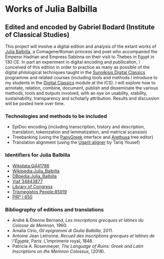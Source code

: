 # Works of Julia Balbilla
## Edited and encoded by Gabriel Bodard (Institute of Classical Studies) 

This project will involve a digital edition and analysis of the extant works of [Julia Balbilla](https://en.wikipedia.org/wiki/Julia_Balbilla), a Comagene/Roman princess and poet who accompanied the Emperor Hadrian and Empress Sabinna on their visit to Thebes in Egypt in 130 CE. In part an experiment in digital encoding and publlication, I conceived of this edition in order to practice as many as possible of the digital philological techniques taught in the [Sunoikisis Digital Classics](https://www.youtube.com/channel/UCjwSzxMtwDaPu6JvG1GquOw) programme and related courses (including tools and methods I introduce to my students in the [Digital Classics](https://ics.sas.ac.uk/students/ma-modules-intercollegiate-degree/ics02-digital-classics-linking-written-and-material) module at the ICS). I will explore how to annotate, relation, combine, document, publish and disseminate the various methods, tools and outputs involved, with an eye on usability, stability, sustainability, transparency and scholarly attribution. Results and discussion will be posted here over time.

### Technologies and methods to be included

* EpiDoc encoding (including transcription, history and description, translation, tokenization and lemmatization, and metrical scansion)
* Treebanking (using the [PapyGreek](https://papygreek.hum.helsinki.fi/) interface and [Arethusa](https://www.perseids.org/tools/arethusa/app/#/) tree editor)
* Translation alignment (using the [Ugarit aligner](http://ugarit.ialigner.com/) by Tariq Yousef)

### Identifiers for Julia Balbilla

* [Wikidata:Q441786](https://www.wikidata.org/wiki/Q441786)
* [Wikipedia:Julia_Balbilla](https://en.wikipedia.org/wiki/Julia_Balbilla)
* [DBpedia:Julia_Balbilla](http://dbpedia.org/page/Julia_Balbilla)
* [Viaf 34843877](https://viaf.org/viaf/34843877/)
* [Library of Congress](http://id.loc.gov/authorities/names/n2013073600)
* [Trismegistos People:85919](https://www.trismegistos.org/person/85919)
* [PIR² I 650](https://pir.bbaw.de/id/7153)

### Bibliography of editions and translations

* André & Étienne Bernand, _Les inscriptions grecques et latines du Colosse de Memnon_, 1960.
* Amalia Cirio, _Gli epigrammi di Giulia Balbilla_, 2011.
* Antoine Jean Letronne,  _Recueil des inscriptions grecques et latines de l'Égypte_, Paris: L'Imprimerie royal, 1848.
* Patricia A. Rosenmeyer, _The Language of Ruins: Greek and Latin Inscriptions on the Memnon Colossus_, (2018).
